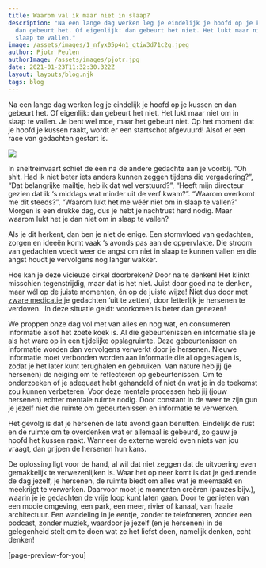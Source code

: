 ```yaml
---
title: Waarom val ik maar niet in slaap?
description: "Na een lange dag werken leg je eindelijk je hoofd op je kussen en
  dan gebeurt het. Of eigenlijk: dan gebeurt het niet. Het lukt maar niet om in
  slaap te vallen."
image: /assets/images/1_nfyx05p4n1_qtiw3d71c2g.jpeg
author: Pjotr Peulen
authorImage: /assets/images/pjotr.jpg
date: 2021-01-23T11:32:30.322Z
layout: layouts/blog.njk
tags: blog
---
```

Na een lange dag werken leg je eindelijk je hoofd op je kussen en dan gebeurt het. Of eigenlijk: dan gebeurt het niet. Het lukt maar niet om in slaap te vallen. Je bent wel moe, maar het gebeurt niet. Op het moment dat je hoofd je kussen raakt, wordt er een startschot afgevuurd! Alsof er een race van gedachten gestart is. 

![](/assets/images/1_nfyx05p4n1_qtiw3d71c2g.jpeg)

In sneltreinvaart schiet de één na de andere gedachte aan je voorbij. “Oh shit. Had ik niet beter iets anders kunnen zeggen tijdens die vergadering?”, “Dat belangrijke mailtje, heb ik dat wel verstuurd?”, “Heeft mijn directeur gezien dat ik ‘s middags wat minder uit de verf kwam?”. “Waarom overkomt me dit steeds?”, “Waarom lukt het me wéér niet om in slaap te vallen?” Morgen is een drukke dag, dus je hebt je nachtrust hard nodig. Maar waarom lukt het je dan niet om in slaap te vallen?

Als je dit herkent, dan ben je niet de enige. Een stormvloed van gedachten, zorgen en ideeën komt vaak ‘s avonds pas aan de oppervlakte. Die stroom van gedachten voedt weer de angst om niet in slaap te kunnen vallen en die angst houdt je vervolgens nog langer wakker.

Hoe kan je deze vicieuze cirkel doorbreken? Door na te denken! Het klinkt misschien tegenstrijdig, maar dat is het niet. Juist door goed na te denken, maar wél op de juiste momenten, én op de juiste wijze! Niet dus door met [zware medicatie](/blog/slaappillen/) je gedachten ‘uit te zetten’, door letterlijk je hersenen te verdoven.  In deze situatie geldt: voorkomen is beter dan genezen!

We proppen onze dag vol met van alles en nog wat, en consumeren informatie alsof het zoete koek is. Al die gebeurtenissen en informatie sla je als het ware op in een tijdelijke opslagruimte. Deze gebeurtenissen en informatie worden dan vervolgens verwerkt door je hersenen. Nieuwe informatie moet verbonden worden aan informatie die al opgeslagen is, zodat je het later kunt terughalen en gebruiken. Van nature heb jij (je hersenen) de neiging om te reflecteren op gebeurtenissen. Om te onderzoeken of je adequaat hebt gehandeld of niet én wat je in de toekomst zou kunnen verbeteren. Voor deze mentale processen heb jij (jouw hersenen) echter mentale ruimte nodig. Door constant in de weer te zijn gun je jezelf niet die ruimte om gebeurtenissen en informatie te verwerken.

Het gevolg is dat je hersenen de late avond gaan benutten. Eindelijk de rust en de ruimte om te overdenken wat er allemaal is gebeurd, zo gauw je hoofd het kussen raakt. Wanneer de externe wereld even niets van jou vraagt, dan grijpen de hersenen hun kans.

De oplossing ligt voor de hand, al wil dat niet zeggen dat de uitvoering even gemakkelijk te verwezenlijken is. Waar het op neer komt is dat je gedurende de dag jezelf, je hersenen, de ruimte biedt om alles wat je meemaakt en meekrijgt te verwerken. Daarvoor moet je momenten creëren (pauzes bijv.), waarin je je gedachten de vrije loop kunt laten gaan. Door te genieten van een mooie omgeving, een park, een meer, rivier of kanaal, van fraaie architectuur. Een wandeling in je eentje, zonder te telefoneren, zonder een podcast, zonder muziek, waardoor je jezelf (en je hersenen) in de gelegenheid stelt om te doen wat ze het liefst doen, namelijk denken, echt denken! 

\[page-preview-for-you]